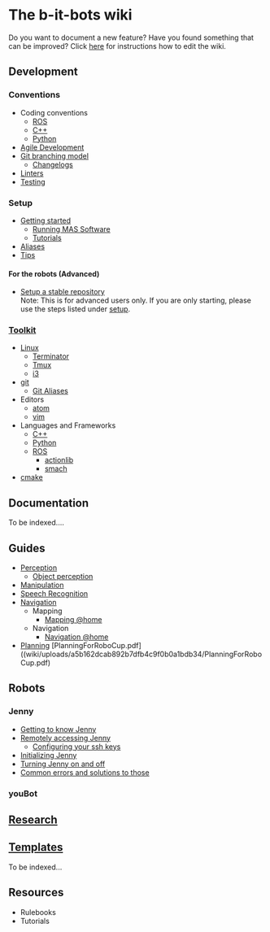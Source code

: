 # The b-it-bots wiki

Do you want to document a new feature? Have you found something that can be improved? Click [here](CONTRIBUTING) for instructions how to edit the wiki.

## Development
### Conventions
* Coding conventions
    * [ROS](wiki/development/conventions/coding/ROS)
    * [C++](wiki/development/conventions/coding/cpp)
    * [Python](wiki/development/conventions/coding/python)
* [Agile Development](wiki/development/conventions/agile-development/agile-development)
* [Git branching model](wiki/development/conventions/git/git-branching-model)
    * [Changelogs](wiki/development/conventions/git/changelogs)
* [Linters](wiki/development/conventions/linters/linters)
* [Testing](wiki/development/conventions/testing/testing)

### Setup
- [Getting started](wiki/development/setup/getting-started)
    * [Running MAS Software](wiki/development/setup/running-mas-software.md)
    * [Tutorials](wiki/development/setup/tutorials)
- [Aliases](wiki/development/setup/aliases)
- [Tips](wiki/development/setup/tips)

#### For the robots (Advanced)
- [Setup a stable repository](wiki/development/setup/setup-stable)  
Note: This is for advanced users only. If you are only starting, please use the steps listed under [setup](wiki/home#setup).

### [Toolkit](wiki/development/toolkit/tools)

* [Linux](wiki/development/toolkit/linux/linux)
    * [Terminator](wiki/development/toolkit/tools#terminator)
    * [Tmux](wiki/development/toolkit/linux/tmux/tmux)
    * [i3](wiki/development/toolkit/tools#i3)
* [git](wiki/development/toolkit/git/git)
    * [Git Aliases](wiki/development/toolkit/git/git-aliases)
* Editors
    * [atom](wiki/development/toolkit/editors/atom/atom)
    * [vim](wiki/development/toolkit/editors/vim/vim)
* Languages and Frameworks
    * [C++](wiki/development/toolkit/languages_and_frameworks/cpp/cpp)
    * [Python](wiki/development/toolkit/languages_and_frameworks/python/python)
    * [ROS](wiki/development/toolkit/languages_and_frameworks/ros/ros)
        * [actionlib](wiki/development/toolkit/languages_and_frameworks/ros/actionlib)
        * [smach](wiki/development/toolkit/languages_and_frameworks/ros/smach)
* [cmake](wiki/development/toolkit/cmake/cmake)

## Documentation
To be indexed....

## Guides
- [Perception](wiki/guides/domains/perception/perception)
  - [Object perception](wiki/guides/domains/perception/object-perception)
- [Manipulation](wiki/guides/domains/manipulation/manipulation)
- [Speech Recognition](wiki/guides/domains/speech/speech)
- [Navigation](wiki/guides/domains/navigation/navigation)
  - Mapping
    - [Mapping @home](wiki/guides/domains/navigation/mapping-athome)
  - Navigation
    - [Navigation @home](wiki/guides/domains/navigation/navigation-athome)
- [Planning](wiki/guides/domains/planning/planning) [PlanningForRoboCup.pdf]((wiki/uploads/a5b162dcab892b7dfb4c9f0b0a1bdb34/PlanningForRoboCup.pdf)

## Robots
### Jenny
* [Getting to know Jenny](wiki/guides/robots/jenny/getting-to-know-jenny)
* [Remotely accessing Jenny](wiki/guides/robots/jenny/working-on-jenny)
    * [Configuring your ssh keys](wiki/guides/robots/jenny/working-on-jenny)
* [Initializing Jenny](wiki/guides/robots/jenny/how-to-start-jenny)
* [Turning Jenny on and off](wiki/guides/robots/jenny/turning-jenny-on-and-off)
* [Common errors and solutions to those](wiki/guides/robots/jenny/Common-errors-and-solutions-to-those)

### youBot

## [Research](wiki/research/research)


## [Templates](wiki/templates/templates)
To be indexed...

## Resources
* Rulebooks
* Tutorials
